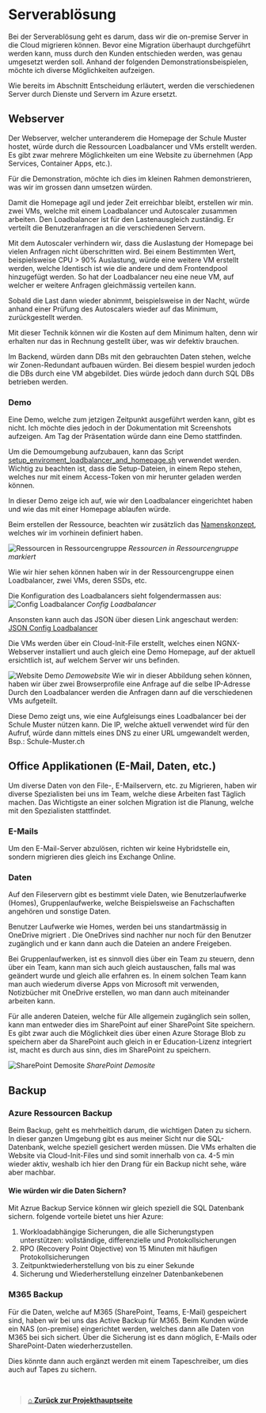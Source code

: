 # Serverablösung

Bei der Serverablösung geht es darum, dass wir die on-premise Server in die Cloud migrieren können. 
Bevor eine Migration überhaupt durchgeführt werden kann, muss durch den Kunden entschieden werden, was genau umgesetzt werden soll. 
Anhand der folgenden Demonstrationsbeispielen, möchte ich diverse Möglichkeiten aufzeigen. 

Wie bereits im Abschnitt Entscheidung erläutert, werden die verschiedenen Server durch Dienste und Servern im Azure ersetzt. 

## Webserver

Der Webserver, welcher unteranderem die Homepage der Schule Muster hostet, würde durch die Ressourcen Loadbalancer und VMs erstellt werden. 
Es gibt zwar mehrere Möglichkeiten um eine Website zu übernehmen (App Services, Container Apps, etc.).

Für die Demonstration, möchte ich dies im kleinen Rahmen demonstrieren, was wir im grossen dann umsetzen würden. 

Damit die Homepage agil und jeder Zeit erreichbar bleibt, erstellen wir min. zwei VMs, welche mit einem Loadbalancer und Autoscaler zusammen arbeiten. 
Den Loadbalancer ist für den Lastenausgleich zuständig. 
Er verteilt die Benutzeranfragen an die verschiedenen Servern. 

Mit dem Autoscaler verhindern wir, dass die Auslastung der Homepage bei vielen Anfragen nicht überschritten wird. 
Bei einem Bestimmten Wert, beispielsweise CPU > 90% Auslastung, würde eine weitere VM erstellt werden, welche Identisch ist wie die andere und dem Frontendpool hinzugefügt werden. 
So hat der Loadbalancer neu eine neue VM, auf welcher er weitere Anfragen gleichmässig verteilen kann. 

Sobald die Last dann wieder abnimmt, beispielsweise in der Nacht, würde anhand einer Prüfung des Autoscalers wieder auf das Minimum, zurückgestellt werden. 

Mit dieser Technik können wir die Kosten auf dem Minimum halten, denn wir erhalten nur das in Rechnung gestellt über, was wir defektiv brauchen. 

Im Backend, würden dann DBs mit den gebrauchten Daten stehen, welche wir Zonen-Redundant aufbauen würden. 
Bei diesem bespiel wurden jedoch die DBs durch eine VM abgebildet. Dies würde jedoch dann durch SQL DBs betrieben werden. 

### Demo

Eine Demo, welche zum jetzigen Zeitpunkt ausgeführt werden kann, gibt es nicht. 
Ich möchte dies jedoch in der Dokumentation mit Screenshots aufzeigen. 
Am Tag der Präsentation würde dann eine Demo stattfinden.

Um die Demoumgebung aufzubauen, kann das Script [setup_enviroment_loadbalancer_and_homepage.sh](./Scripts_for_Demos/setup_enviroment_loadbalancer_and_homepage.sh) verwendet werden. 
Wichtig zu beachten ist, dass die Setup-Dateien, in einem Repo stehen, welches nur mit einem Access-Token von mir herunter geladen werden können. 

In dieser Demo zeige ich auf, wie wir den Loadbalancer eingerichtet haben und wie das mit einer Homepage ablaufen würde.

Beim erstellen der Ressource, beachten wir zusätzlich das [Namenskonzept](Nameconcept.md), welches wir im vorhinein definiert haben. 

![Ressourcen in Ressourcengruppe](./Images/Loadbalancer/rg_lb_demo_marked.png)
*Ressourcen in Ressourcengruppe markiert*

Wie wir hier sehen können haben wir in der Ressourcengruppe einen Loadbalancer, zwei VMs, deren SSDs, etc. 

Die Konfiguration des Loadbalancers sieht folgendermassen aus:
![Config Loadbalancer](./Images/Loadbalancer/config_loadbalancer.png) 
*Config Loadbalancer* 

Ansonsten kann auch das JSON über diesen Link angeschaut werden: [JSON Config Loadbalancer](./Scripts_for_Demos/config/loadbalancerconfig.md) 

Die VMs werden über ein Cloud-Init-File erstellt, welches einen NGNX-Webserver installiert und auch gleich eine Demo Homepage, auf der aktuell ersichtlich ist, auf welchem Server wir uns befinden.

![Website Demo](./Images/Loadbalancer/test_lb_for_Websites.png)
*Demowebsite*
Wie wir in dieser Abbildung sehen können, haben wir über zwei Browserprofile eine Anfrage auf die selbe IP-Adresse Durch den Loadbalancer werden die Anfragen dann auf die verschiedenen VMs aufgeteilt. 

Diese Demo zeigt uns, wie eine Aufgleisungs eines Loadbalancer bei der Schule Muster nützen kann. 
Die IP, welche aktuell verwendet wird für den Aufruf, würde dann mittels eines DNS zu einer URL umgewandelt werden, Bsp.: Schule-Muster.ch 


## Office Applikationen (E-Mail, Daten, etc.)

Um diverse Daten von den File-, E-Mailservern, etc. zu Migrieren, haben wir diverse Spezialisten bei uns im Team, welche diese Arbeiten fast Täglich machen. 
Das Wichtigste an einer solchen Migration ist die Planung, welche mit den Spezialisten stattfindet. 

### E-Mails
Um den E-Mail-Server abzulösen, richten wir keine Hybridstelle ein, sondern migrieren dies gleich ins Exchange Online.

### Daten

Auf den Fileservern gibt es bestimmt viele Daten, wie Benutzerlaufwerke (Homes), Gruppenlaufwerke, welche Beispielsweise an Fachschaften angehören und sonstige Daten. 

Benutzer Laufwerke wie Homes, werden bei uns standartmässig in OneDrive migriert . 
Die OneDrives sind nachher nur noch für den Benutzer zugänglich und er kann dann auch die Dateien an andere Freigeben. 

Bei Gruppenlaufwerken, ist es sinnvoll dies über ein Team zu steuern, denn über ein Team, kann man sich auch gleich austauschen, falls mal was geändert wurde und gleich alle erfahren es. 
In einem solchen Team kann man auch wiederum diverse Apps von Microsoft mit verwenden, Notizbücher mit OneDrive erstellen, wo man dann auch miteinander arbeiten kann. 

Für alle anderen Dateien, welche für Alle allgemein zugänglich sein sollen, kann man entweder dies im SharePoint auf einer SharePoint Site speichern. 
Es gibt zwar auch die Möglichkeit dies über einen Azure Storage Blob zu speichern aber da SharePoint auch gleich in er Education-Lizenz integriert ist, macht es durch aus sinn, dies im SharePoint zu speichern. 

![SharePoint Demosite](./Images/M365-Daten/SharePoint_Demosite.png) 
*SharePoint Demosite*

## Backup

### Azure Ressourcen Backup

Beim Backup, geht es mehrheitlich darum, die wichtigen Daten zu sichern. 
In dieser ganzen Umgebung gibt es aus meiner Sicht nur die SQL-Datenbank, welche speziell gesichert werden müssen. Die VMs erhalten die Website via Cloud-Init-Files und sind somit innerhalb von ca. 4-5 min wieder aktiv, weshalb ich hier den Drang für ein Backup nicht sehe, wäre aber machbar. 

#### Wie würden wir die Daten Sichern?

Mit Azrue Backup Service können wir gleich speziell die SQL Datenbank sichern. folgende vorteile bietet uns hier Azure:
1. Workloadabhängige Sicherungen, die alle Sicherungstypen unterstützen: vollständige, differenzielle und Protokollsicherungen
2. RPO (Recovery Point Objective) von 15 Minuten mit häufigen Protokollsicherungen
3. Zeitpunktwiederherstellung von bis zu einer Sekunde
4. Sicherung und Wiederherstellung einzelner Datenbankebenen

### M365 Backup

Für die Daten, welche auf M365 (SharePoint, Teams, E-Mail) gespeichert sind, haben wir bei uns das Active Backup für M365. Beim Kunden würde ein NAS (on-premise) eingerichtet werden, welches dann alle Daten von M365 bei sich sichert. Über die Sicherung ist es dann möglich, E-Mails oder SharePoint-Daten wiederherzustellen. 

Dies könnte dann auch ergänzt werden mit einem Tapeschreiber, um dies auch auf Tapes zu sichern.



<br>

> [⌂ **Zurück zur Projekthauptseite**](../README.md)


